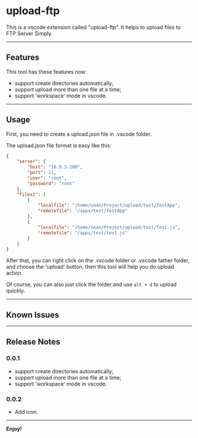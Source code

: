 # upload-ftp 

This is a vscode extension called "upload-ftp". It helps to upload files to FTP Server Simply. 

---
## Features
This tool has these features now:
- support create directories automatically;
- support upload more than one file at a time;
- support 'workspace' mode in vscode.
---
## Usage

First, you need to create a upload.json file in .vscode folder.

The upload.json file format is easy like this:
```json
{
    "server": {
        "host": "10.9.3.200",
        "port": 21,
        "user": "root",
        "password": "root"
    },
    "files1": [
        {
            "localfile": "/home/sean/Project/upload/test/TestApp",
            "remotefile": "/apps/test/TestApp"
        },
        {
            "localfile": "/home/sean/Project/upload/test/Test.js",
            "remotefile": "/apps/test/test.js"
        }
    ]
}
```

After that, you can right click on the .vscode folder or .vscode father folder, and choose the 'upload' button, then this tool will help you do upload action.

Of course, you can also just click the folder and use `alt + d` to upload quickly.


---
## Known Issues

---

## Release Notes


### 0.0.1

- support create directories automatically;
- support upload more than one file at a time;
- support 'workspace' mode in vscode.

### 0.0.2

- Add icon.



---


**Enjoy!**
